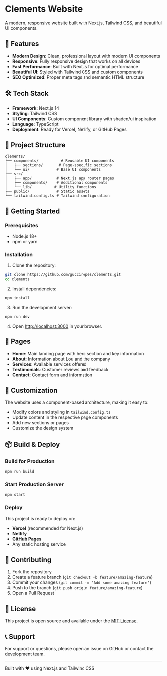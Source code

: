 # Clements Website

A modern, responsive website built with Next.js, Tailwind CSS, and beautiful UI components.

## 🚀 Features

- **Modern Design**: Clean, professional layout with modern UI components
- **Responsive**: Fully responsive design that works on all devices
- **Fast Performance**: Built with Next.js for optimal performance
- **Beautiful UI**: Styled with Tailwind CSS and custom components
- **SEO Optimized**: Proper meta tags and semantic HTML structure

## 🛠️ Tech Stack

- **Framework**: Next.js 14
- **Styling**: Tailwind CSS
- **UI Components**: Custom component library with shadcn/ui inspiration
- **Language**: TypeScript
- **Deployment**: Ready for Vercel, Netlify, or GitHub Pages

## 📁 Project Structure

```
clements/
├── components/          # Reusable UI components
│   ├── sections/       # Page-specific sections
│   └── ui/            # Base UI components
├── src/
│   ├── app/           # Next.js app router pages
│   ├── components/    # Additional components
│   └── lib/          # Utility functions
├── public/            # Static assets
└── tailwind.config.ts # Tailwind configuration
```

## 🚀 Getting Started

### Prerequisites

- Node.js 18+ 
- npm or yarn

### Installation

1. Clone the repository:
```bash
git clone https://github.com/gucciropes/clements.git
cd clements
```

2. Install dependencies:
```bash
npm install
```

3. Run the development server:
```bash
npm run dev
```

4. Open [http://localhost:3000](http://localhost:3000) in your browser.

## 📱 Pages

- **Home**: Main landing page with hero section and key information
- **About**: Information about Lou and the company
- **Services**: Available services offered
- **Testimonials**: Customer reviews and feedback
- **Contact**: Contact form and information

## 🎨 Customization

The website uses a component-based architecture, making it easy to:
- Modify colors and styling in `tailwind.config.ts`
- Update content in the respective page components
- Add new sections or pages
- Customize the design system

## 📦 Build & Deploy

### Build for Production
```bash
npm run build
```

### Start Production Server
```bash
npm start
```

### Deploy
This project is ready to deploy on:
- **Vercel** (recommended for Next.js)
- **Netlify**
- **GitHub Pages**
- Any static hosting service

## 🤝 Contributing

1. Fork the repository
2. Create a feature branch (`git checkout -b feature/amazing-feature`)
3. Commit your changes (`git commit -m 'Add some amazing feature'`)
4. Push to the branch (`git push origin feature/amazing-feature`)
5. Open a Pull Request

## 📄 License

This project is open source and available under the [MIT License](LICENSE).

## 📞 Support

For support or questions, please open an issue on GitHub or contact the development team.

---

Built with ❤️ using Next.js and Tailwind CSS
